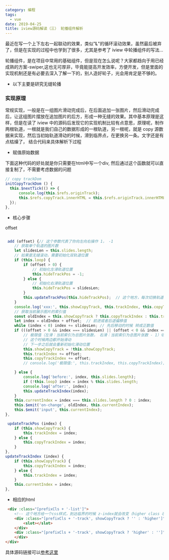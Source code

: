 ```yaml
---
category: 编程
tags:
  - vue
date: 2019-04-25
title: iview源码解读（三） 轮播组件解析
---
```


最近在写一个上下左右一起联动的效果，类似"**L**"的循环滚动效果，虽然最后被弃了，但是在实现的过程中也学到了很多，尤其是参考了 iview 中轮播组件的写法...

 <!--more-->

轮播组件，是在项目中常用的基础组件，但是现在怎么说呢？大家都趋向于用已经成熟的方案-swiper,这也无可厚非，毕竟能提高开发效率，方便开发，但是里面的实现机制还是有必要去深入了解一下的，别人造好轮子，光会用肯定是不够的。

- 以下主要是研究无缝轮播

### 实现原理

常规实现，一般是在一组图片滑动完成后，在后面追加一张图片，然后滑动完成后，让这组图片摆放在追加图片的后方，形成一种无缝的效果。其中基本原理是这样，但是在读了 iview 中的源码后发现它的实现机制比较有点意思，原理呢，制作两根轨道，一根就是我们自己的数据形成的一根轨道，另一根呢，就是 copy 源数据来实现，然后当初始轨道滑动的时候，滑到临界点，在更换另一条。文字还是有点枯燥了， 结合代码来具体解析下过程

* 赋值原始数据

下面这种代码的好处就是你只需要在html中写一个div, 然后通过这个函数就可以直接复制了，不需要考虑数据的问题
```js
// copy trackDom
initCopyTrackDom () {
  this.$nextTick(() => {
      console.log(this.$refs.originTrack);
      this.$refs.copyTrack.innerHTML = this.$refs.originTrack.innerHTML;
  });
},

```

* 核心步骤

offset 
```js

 add (offset) {// 这个参数代表了你向左向右操作 1， -1
    // 获取单个轨道的图片数
    let slidesLen = this.slides.length;
    // 如果是无缝滚动，需要初始化双轨道位置
    if (this.loop) {
        if (offset > 0) {
            // 初始化左滑轨道位置
            this.hideTrackPos = -1;
        } else {
            // 初始化右滑轨道位置
            this.hideTrackPos = slidesLen;
        }
        this.updateTrackPos(this.hideTrackPos);  // 这个地方，每次切换轨道，保证了初始位置，其次这个地方并不会影响你实际的操作的轨道的索引,可以看下这个函数的实现
    }
    console.log('xxx:', this.showCopyTrack, this.trackIndex, this.copyTrackIndex, slidesLen);
    // 获取当前展示图片的索引值
    const oldIndex = this.showCopyTrack ? this.copyTrackIndex : this.trackIndex;
    let index = oldIndex + offset;  // 前进或者后退偏移值
    while (index < 0) index += slidesLen; // 先后移动的时候 转成正数值
    if (((offset > 0 && index === slidesLen) || (offset < 0 && index === slidesLen - 1)) && this.loop) {
        // 极限值（左滑：当前索引为总图片张数， 右滑：当前索引为总图片张数 - 1）切换轨道
        // 这个时候两边都开始滑动
        // 下一步之后就会重新初始化滑动位置
        this.showCopyTrack = !this.showCopyTrack;
        this.trackIndex += offset;
        this.copyTrackIndex += offset;
        // console.log('极限值:', this.trackIndex, this.copyTrackIndex);

    } else {
        console.log('before:', index, this.slides.length);
        if (!this.loop) index = index % this.slides.length;
        console.log('after:', index);
        this.updateTrackIndex(index);
    }
    this.currentIndex = index === this.slides.length ? 0 : index;
    this.$emit('on-change', oldIndex, this.currentIndex);
    this.$emit('input', this.currentIndex);
},

 updateTrackPos (index) {
    if (this.showCopyTrack) {
        this.trackIndex = index;
    } else {
        this.copyTrackIndex = index;
    }
},
updateTrackIndex (index) {
    if (this.showCopyTrack) {
        this.copyTrackIndex = index;
    } else {
        this.trackIndex = index;
    }
    this.currentIndex = index;
},
```

* 相应的html 
```html
 <div :class="[prefixCls + '-list']">
    <!-- 这个地方给一个css样式，到达临界的时候 z-index就会改变（higher class 改变引起的）I，这样避免了两根轨道重叠 -->
    <div :class="[prefixCls + '-track', showCopyTrack ? '' : 'higher']" :style="trackStyles" ref="originTrack">
        <slot></slot>
    </div>
    <div :class="[prefixCls + '-track', showCopyTrack ? 'higher' : '']" :style="copyTrackStyles" ref="copyTrack" v-if="loop">
    </div>
</div>
````

具体源码链接可以[参考这里](https://github.com/iview/iview/tree/2.0/src/components/carousel)
